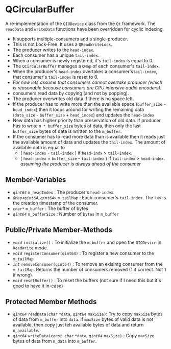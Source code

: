 # QCircularBuffer
A re-implementation of the `QIODevice` class from the `Qt` framework. The `readData` and `writeData` functions have been overridden for cyclic indexing.

* It supports multiple-consumers and a single-producer.
* This is not Lock-Free. It uses a `QReadWriteLock`.
* The producer writes to the `head-index`.
* Each consumer has a unique `tail-index`.
* When a consumer is newly registered, it's `tail-index` is equal to 0.
* The `QCircularBuffer` manages a `QMap` of each consumer's `tail-index`.
* When the producer's `head-index` overtakes a consumer's`tail-index`, that consumer's `tail-index` is reset to 0.
* _For now lets assume that consumers cannot overtake producer (which is reasonable because consumers are CPU intensive audio encoders)._
* consumers read data by copying (and not by popping). 
* The producer overwrites old data if there is no space left. 
* If the producer has to write more than the available space (`buffer_size` - `head_index`) then it loops around for writing the remaining data (`data_size` - `buffer_size` + `head_index`) and updates the `head-index`
* New data has higher priority than preservation of old data. If producer has to write `n * buffer_size` bytes of data, then only the last `buffer_size` bytes of data is written to the `m_buffer`.
* If the consumer has to read more data than is available then it reads just the available amount of data and updates the `tail-index`. The amount of available data is equal to
    * ( `head-index` - `tail-index` ) if `head-indx` > `tail-index`.
    * ( `head-index` + `buffer_size` - `tail-index` ) if `tail-index` > `head-index`. _assuming the producer is always ahead of the consumer_

## Member-Variables
* _`qint64`_ `m_headIndex`              : The producer's `head-index`
* _`QMap<qint64,qint64>`_ `m_tailMap`   : Each consumer's `tail-index`. The `key` is the creation timestamp of the consumer.
* _`char*`_ `m_buffer`                  : The buffer of bytes
* _`qint64`_ `m_bufferSize`             : Number of `bytes` in `m_buffer` 

## Public/Private Member-Methods
* _`void`_ `initialize()`               : To initialize the `m_buffer` and open the `QIODevice` in `ReadWrite` mode.
* _`void`_ `registerConsumer(qint64)`   : To register a new consumer to the `m_tailMap`
* _`int`_ `removeConsumer(qint64)`     : To remove an exisintg consumer from the `m_tailMap`. Returns the number of consumers removed (1 if correct. Not 1 if wrong)
* _`void`_ `resetBuffer()`              : To reset the buffers (not sure if I need this but it's good to have it in-case)

## Protected Member Methods
* _`qint64`_ `readData(`_`char`_ `*data`, _`qint64`_ `maxSize)`: Try to copy `maxSize` bytes of data from `m_buffer` into `data`. if `maxSize` bytes of valid data is not available, then copy just teh available bytes of data and return `n_available`. 
* _`qint64`_ `writeData(`_`const char`_ `*data`, _`qint64`_ `maxSize)` : Copy `maxSize` bytes of data from `m_data` into `m_buffer`. 
